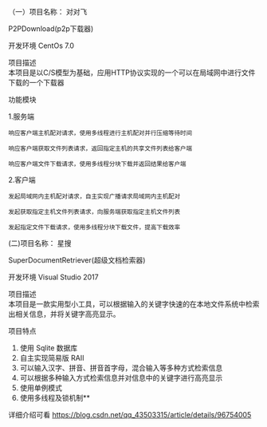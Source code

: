 （一）项目名称： 对对飞

P2PDownload(p2p下载器)

开发环境 
CentOs 7.0

项目描述  
本项目是以C/S模型为基础，应用HTTP协议实现的一个可以在局域网中进行文件下载的一个下载器

功能模块

 1.服务端
 
    响应客户端主机配对请求，使用多线程进行主机配对并行压缩等待时间
    
    响应客户端获取文件列表请求，返回指定主机的共享文件列表给客户端
    
    响应客户端文件下载请求，使用多线程分块下载并返回结果给客户端
    
 2.客户端
 
    发起局域网内主机配对请求，自主实现广播请求局域网内主机配对
    
    发起获取指定主机文件列表请求，向服务端获取指定主机文件列表
    
    发起指定文件下载请求，使用多线程分块下载文件，提高下载效率

(二)项目名称： 星搜

SuperDocumentRetriever(超级文档检索器)

开发环境 
Visual Studio  2017

项目描述  
本项目是一款实用型小工具，可以根据输入的关键字快速的在本地文件系统中检索出相关信息，并将关键字高亮显示。

项目特点   
1. 使用 Sqlite 数据库　
2. 自主实现简易版 RAII
3. 可以输入汉字、拼音、拼音首字母，混合输入等多种方式检索信息
4. 可以根据多种输入方式检索信息并对信息中的关键字进行高亮显示
5. 使用单例模式
6. 使用多线程及锁机制**
       
详细介绍可看 https://blog.csdn.net/qq_43503315/article/details/96754005
